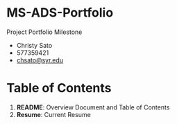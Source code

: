 # MS-ADS-Portfolio
Project Portfolio Milestone 

- Christy Sato
- 577359421
- chsato@syr.edu

# Table of Contents
  1. **README**: Overview Document and Table of Contents
  2. **Resume**: Current Resume
